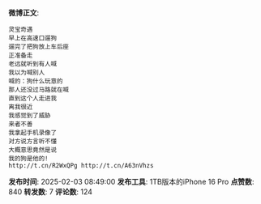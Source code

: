 **微博正文**: 
```
灵宝奇遇
早上在高速口遛狗
遛完了把狗放上车后座
正准备走
老远就听到有人喊
我以为喊别人
喊的：狗什么玩意的
那人还没过马路就在喊
直到这个人走进我
离我很近
我感觉到了威胁
来者不善
我拿起手机录像了
对方说方言听不懂
大概意思竟然是说
我的狗是他的!
http://t.cn/R2WxQPg http://t.cn/A63nVhzs
```
**发布时间**: 2025-02-03 08:49:00
**发布工具**: 1TB版本的iPhone 16 Pro
**点赞数**: 840
**转发数**: 7
**评论数**: 124
